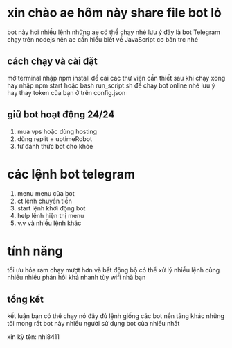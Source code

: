 # xin chào ae hôm này share file bot lỏ
bot này hơi nhiều lệnh những ae có thể chạy nhé
lưu ý đây là bot Telegram chạy trên nodejs nên ae cần hiểu biết về JavaScript cơ bản trc nhé 

## cách chạy và cài đặt 
mở terminal nhập npm install để cài các thư viện cần thiết 
sau khi chạy xong hay nhập npm start hoặc bash run_script.sh để chạy bot online nhé lưu ý hay thay token của bạn ở trên config.json
## giữ bot hoạt động 24/24
1. mua vps hoặc dùng hosting
2. dùng replit + uptimeRobot
3. từ đánh thức bot cho khỏe 
# các lệnh bot telegram 
1. menu menu của bot
2. ct lệnh chuyển tiền 
3. start lệnh khởi động bot
4. help lệnh hiện thị menu
5. v.v và nhiều lệnh khác
# tính năng 
tối ưu hóa ram 
chạy mượt hơn và bất động bộ 
có thể xử lý nhiều lệnh cùng nhiều nhiều 
phản hồi khá nhanh tùy wifi nhà bạn 
## tổng kết 
kết luận bạn có thể chạy nó đây đủ lệnh giống các bot nền tảng khác những tôi mong rất bot này nhiều người sử dụng bot của nhiều nhất 


xin kỳ tên: nhi8411
